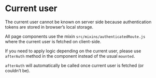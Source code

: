 # Current user

The current user cannot be known on server side because authentication tokens are stored in browser’s local storage.

All page components use the mixin `src/mixins/authenticatedRoute.js` where the current user is fetched on client-side.

If you need to apply logic depending on the current user, please use `afterAuth` method in the component
instead of the usual `mounted`.

`afterAuth` will automatically be called once current user is fetched (or couldn’t be).
